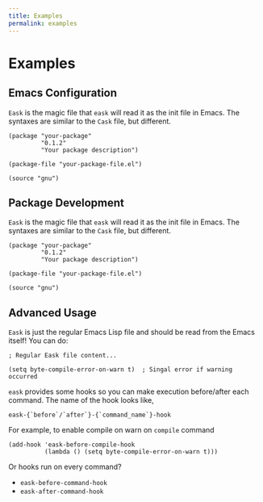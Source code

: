 ```yaml
---
title: Examples
permalink: examples
---
```


# Examples

## Emacs Configuration

`Eask` is the magic file that `eask` will read it as the init file in Emacs.
The syntaxes are similar to the `Cask` file, but different.

```elisp
(package "your-package"
         "0.1.2" 
         "Your package description")

(package-file "your-package-file.el")

(source "gnu")
```

## Package Development

`Eask` is the magic file that `eask` will read it as the init file in Emacs.
The syntaxes are similar to the `Cask` file, but different.

```elisp
(package "your-package"
         "0.1.2"
         "Your package description")

(package-file "your-package-file.el")

(source "gnu")
```

## Advanced Usage

`Eask` is just the regular Emacs Lisp file and should be read from the
Emacs itself! You can do:

```elisp
; Regular Eask file content...

(setq byte-compile-error-on-warn t)  ; Singal error if warning occurred
```

`eask` provides some hooks so you can make execution before/after each 
command. The name of the hook looks like,

```elisp
eask-{`before`/`after`}-{`command_name`}-hook
```

For example, to enable compile on warn on `compile` command

```elisp
(add-hook 'eask-before-compile-hook 
          (lambda () (setq byte-compile-error-on-warn t)))
```

Or hooks run on every command?

* `eask-before-command-hook`
* `eask-after-command-hook`
